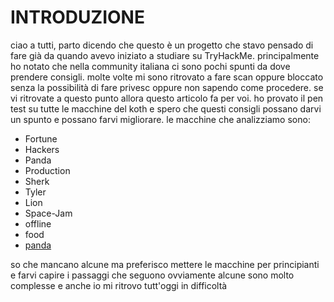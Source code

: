# INTRODUZIONE

ciao a tutti, parto dicendo che questo è un progetto che stavo pensado di fare già da quando avevo iniziato a studiare su TryHackMe. 
principalmente ho notato che nella community italiana ci sono pochi spunti da dove prendere consigli. molte volte mi sono ritrovato a fare scan oppure bloccato senza la possibilità di fare privesc oppure non sapendo come procedere.
se vi ritrovate a questo punto allora questo articolo fa per voi. ho provato il pen test su tutte le macchine del koth e spero che questi consigli possano darvi un spunto e possano farvi migliorare.
le macchine che analizziamo sono:

- Fortune
- Hackers
- Panda
- Production
- Sherk
- Tyler
- Lion
- Space-Jam
- offline
- food
- [panda](macchine/PANDA.md)

so che mancano alcune ma preferisco mettere le macchine per principianti e farvi capire i passaggi che seguono ovviamente alcune sono molto complesse e anche io mi ritrovo tutt'oggi in difficoltà

